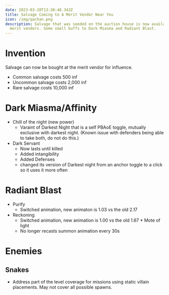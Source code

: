 ```yaml
---
date: 2023-03-28T13:30:48.343Z
title: Salvage Coming to A Merit Vendor Near You
icon: /img/qachan.png
description: Salvage that was seeded on the auction house is now available at
  merit vendors. Some small buffs to Dark Miasma and Radiant Blast.
---
```

# Invention

Salvage can now be bought at the merit vendor for influence.

  * Common salvage costs 500 inf
  * Uncommon salvage costs 2,000 inf
  * Rare salvage costs 10,000 inf

# Dark Miasma/Affinity

  * Chill of the night (new power)
    - Varaint of Darkest Night that is a self PBAoE toggle, mutually exclusive with darkest night. (Known issue with defenders being able to take both, do not do this.)
  * Dark Servant
    - Now lasts until killed
    - Added intangibility
    - Added Defenses
    - changed its version of Darkest night from an anchor toggle to a click so it uses it more often

# Radiant Blast

   * Purify
      - Switched animation, new animaton is 1.03 vs the old 2.17
   * Reckoning
      - Switched animation, new animation is 1.00 vs the old 1.67
    * Mote of light
      - No longer recasts summon animation every 30s

# Enemies

## Snakes

* Address part of the level coverage for missions using static villain placements. May not cover all possible spawns.